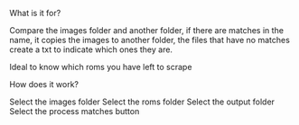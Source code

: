 What is it for?

Compare the images folder and another folder, if there are matches in the name, it copies the images to another folder, the files that have no matches create a txt to indicate which ones they are.

Ideal to know which roms you have left to scrape

How does it work?

Select the images folder
Select the roms folder
Select the output folder
Select the process matches button
